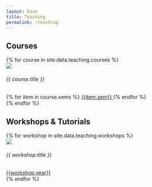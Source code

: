 ```yaml
---
layout: base
title: Teaching
permalink: /teaching
---
```


## Courses

<div class="courses">
    {% for course in site.data.teaching.courses %}
        <div class="teaching-card">
            <div class="teaching-image">
                <img class="img-fluid" src="assets/{{ course.image }}">
            </div>
            <div class="teaching-text"> 
                <h6>{{ course.title }}</h6>
                <div class="teaching-date">
                    {% for item in course.sems %}
                        <a href="{{ item.page }}" target="_blank"> {{item.sem}} </a>
                    {% endfor %}
                </div>
            </div>
        </div>
    {% endfor %}
</div>

## Workshops & Tutorials

<div class="workshops">
    {% for workshop in site.data.teaching.workshops %}
        <div class="teaching-card">
            <div class="teaching-image">
                <img class="img-fluid" src="assets/{{ workshop.image }}">
            </div>
            <div class="teaching-text"> 
                <h6>{{ workshop.title }}</h6>
                <div class="teaching-date">
                    <a href="{{ workshop.page }}" target="_blank"> {{workshop.year}} </a>
                </div>
            </div>
        </div>
    {% endfor %}
</div>

